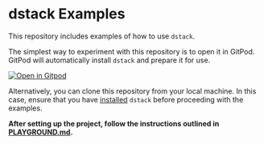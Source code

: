 # dstack Examples

This repository includes examples of how to use `dstack`.

The simplest way to experiment with this repository is to open it in GitPod. GitPod will automatically install `dstack` and prepare it for use.

[![Open in Gitpod](https://gitpod.io/button/open-in-gitpod.svg)](https://gitpod.io/#github.com/dstackai/dstack-examples)

Alternatively, you can clone this repository from your local machine. In this case, ensure 
that you have [installed](https://docs.dstack.ai/installation) `dstack` before proceeding with the examples.

**After setting up the project, follow the instructions outlined in [PLAYGROUND.md](PLAYGROUND.md).**